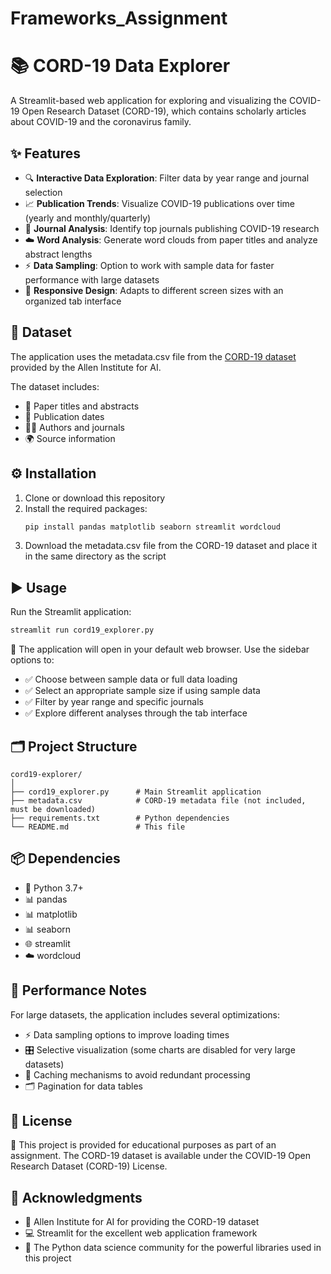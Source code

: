 # Frameworks_Assignment

# 📚 CORD-19 Data Explorer

A Streamlit-based web application for exploring and visualizing the COVID-19 Open Research Dataset (CORD-19), which contains scholarly articles about COVID-19 and the coronavirus family.

## ✨ Features

- 🔍 **Interactive Data Exploration**: Filter data by year range and journal selection
- 📈 **Publication Trends**: Visualize COVID-19 publications over time (yearly and monthly/quarterly)
- 📑 **Journal Analysis**: Identify top journals publishing COVID-19 research
- ☁️ **Word Analysis**: Generate word clouds from paper titles and analyze abstract lengths
- ⚡ **Data Sampling**: Option to work with sample data for faster performance with large datasets
- 📱 **Responsive Design**: Adapts to different screen sizes with an organized tab interface

## 📂 Dataset

The application uses the metadata.csv file from the [CORD-19 dataset](https://www.kaggle.com/allen-institute-for-ai/CORD-19-research-challenge) provided by the Allen Institute for AI.

The dataset includes:
- 📝 Paper titles and abstracts
- 📅 Publication dates
- 👨‍🔬 Authors and journals
- 🌍 Source information

## ⚙️ Installation

1. Clone or download this repository
2. Install the required packages:
   ```bash
   pip install pandas matplotlib seaborn streamlit wordcloud
   ```
3. Download the metadata.csv file from the CORD-19 dataset and place it in the same directory as the script

## ▶️ Usage

Run the Streamlit application:

```bash
streamlit run cord19_explorer.py
```

📌 The application will open in your default web browser. Use the sidebar options to:

- ✅ Choose between sample data or full data loading
- ✅ Select an appropriate sample size if using sample data
- ✅ Filter by year range and specific journals
- ✅ Explore different analyses through the tab interface

## 🗂️ Project Structure

```
cord19-explorer/
│
├── cord19_explorer.py      # Main Streamlit application
├── metadata.csv            # CORD-19 metadata file (not included, must be downloaded)
├── requirements.txt        # Python dependencies
└── README.md               # This file
```

## 📦 Dependencies

- 🐍 Python 3.7+
- 📊 pandas
- 📊 matplotlib
- 📊 seaborn
- 🌐 streamlit
- ☁️ wordcloud

## 🚀 Performance Notes

For large datasets, the application includes several optimizations:

- ⚡ Data sampling options to improve loading times
- 🎛️ Selective visualization (some charts are disabled for very large datasets)
- 🔄 Caching mechanisms to avoid redundant processing
- 🗂️ Pagination for data tables

## 📜 License

📖 This project is provided for educational purposes as part of an assignment. The CORD-19 dataset is available under the COVID-19 Open Research Dataset (CORD-19) License.

## 🙏 Acknowledgments

- 🧠 Allen Institute for AI for providing the CORD-19 dataset
- 💻 Streamlit for the excellent web application framework
- 🐍 The Python data science community for the powerful libraries used in this project
